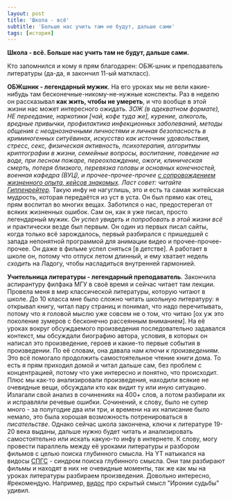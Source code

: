 ```yaml
---
layout: post
title: 'Школа - всё'
subtitle: 'Больше нас учить там не будут, дальше сами'
tags: [история]
---
```


**Школа - всё. Больше нас учить там не будут, дальше сами.**

Кто запомнился и кому я прям благодарен: ОБЖ-шник и преподаватель литературы (да-да, я закончил 11-ый маткласс).

**ОБЖшник - легендарный мужик**. На его уроках мы не вели какие-нибудь там бесконечные-никому-не-нужные конспекты. Раз в неделю он рассказывал **как жить, чтобы не умереть**, и что вообще в этой жизни нас может интересного ожидать. *ЗОЖ (в адекватном формате), НЕ переедание, наркотики [чай, кофе туда же], курение, алкоголь, вредные привычки, профилактика инфекционных заболеваний, методы общения с неоднозначными личностями и личная безопасность в криминогенных ситуёвинах, искусство как источник удовольствия, стресс, секс, физическая активность, психотерапия, алгоритмы криптографии в жизни, семейные вопросы, воспитание, поведение на воде, при лесном пожаре, переохлаждение, ожоги, клиническая смерть, потеря близкого, перевязка головы и основных конечностей, военная кафедра (ВУЦ), и прочее-прочее-прочее <u>с сопровождением жизненного опыта, кейсов знакомых</u>. Ласт совет: читайте [Гиппенрейтер](https://avidreaders.ru/author/gippenreyter-yuliya-borisovna/).* Такую инфу не нагуглишь, это и есть та самая житейская мудрость, которая передаётся из уст в уста. Он был прямо как отец, прям воспитал во многих вещах. Заботился о нас, предостерегал от всяких жизненных ошибок. Сам он, как я уже писал, просто легендарный мужик. *Он успел увидеть и попробовать в этой жизни всё* и практически везде был первым. Он один из первых писал сайты, когда только всё зарождалось, первый разбирался с пришедшей с запада непонятной программой для анимации видео и прочее-прочее-прочее. Он даже в фильме успел сняться [в детстве]. А работает в школе он, потому что отпуск летом длинный, и ему хватает недель *сходить* на Ладогу, чтобы насладиться внутренней гармонией.

**Учительница литературы - легендарный преподаватель**. Закончила аспирантуру филфака МГУ в своё время и сейчас читает там лекции. Провела меня в мир классической литературы, которую читают в школе. До 10 класса мне было сложно читать школьную литературу: я открывал книгу, читал пару страниц и понимал, что надо перечитывать, потому что я головой мыслю уже совсем не о том, что читаю [ох уж это поколение зумеров с бесконечно рассеянным вниманием]. На её уроках вокруг обсуждаемого произведения последовательно задавался контекст, мы обсуждали биографию автора, условия, в которых он написал это произведение, героев и какие-то первые события в произведении. По её словам, она давала нам *ключи к произведениям*. Это всё помогало продолжить самостоятельное чтение книги дома. То есть я прям приходил домой и читал дальше сам, без проблем с концентрацией, потому что уже интересно и понятно, что происходит. Плюс мы как-то анализировали произведения, находили всякие не очевидные вещи, обсуждали кто как видит ту или иную ситуацию. Излагали свой анализ в сочинениях на 400+ слов, а потом разбирали их и исправляли речевые ошибки. Сочинений, к слову, было не супер много - за полугодие два или три, и времени на их написание было немало, это была хорошая возможность потренироваться в *писательстве*. Однако сейчас школа закончена, ключи к литературе 19-20 века выданы, дальше нужно будет читать и анализировать самостоятельно или искать какую-то инфу в интернете. К слову, могу провести параллель между её уроками литературы и разбором фильмов с целью поиска глубинного смысла. На YT натыкался на видосы [СПГС](https://www.youtube.com/channel/UCJrN1ENiP6EAVJB_ZMeFekg) - синдром поиска глубинного смысла. Они там разбирают фильмы и находят в них не очевидные моменты, так же как мы на уроках литературы разбираем произведения. Довольно интересно, #рекомендую. Например, [видос](https://www.youtube.com/watch?v=hKksgQyhVAo) про скрытый смысл "Иронии судьбы" удивил.